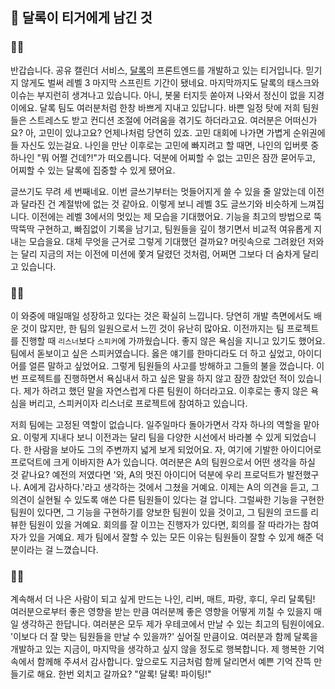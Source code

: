 ## 🌈 달록이 티거에게 남긴 것

### 🐯💬

반갑습니다. 공유 캘린더 서비스, [달록](https://github.com/woowacourse-teams/2022-dallog)의 프론트엔드를 개발하고 있는 티거입니다. 믿기지 않게도 벌써 레벨 3 마지막 스프린트 기간이 됐네요. 마지막까지도 달록의 태스크와 이슈는 부지런히 생겨나고 있습니다. 아니, 봇물 터지듯 쏟아져 나와서 정신이 없을 지경이에요. 달록 팀도 여러분처럼 한창 바쁘게 지내고 있답니다. 바쁜 일정 탓에 저희 팀원들은 스트레스도 받고 컨디션 조절에 어려움을 겪기도 하더라고요. 여러분은 어떠신가요? 아, 고민이 있냐고요? 언제나처럼 당연히 있죠. 고민 대회에 나가면 가볍게 순위권에 들 자신도 있는걸요. 나인을 만난 이후로는 고민에 빠지려고 할 때면, 나인의 입버릇 중 하나인 "뭐 어쩔 건데?!"가 떠오릅니다. 덕분에 어찌할 수 없는 고민은 잠깐 묻어두고, 어찌할 수 있는 달록에 집중할 수 있게 됐어요.

글쓰기도 무려 세 번째네요. 이번 글쓰기부터는 멋들어지게 쓸 수 있을 줄 알았는데 이전과 달라진 건 계절밖에 없는 것 같아요. 이렇게 보니 레벨 3도 글쓰기와 비슷하게 느껴집니다. 이전에는 레벨 3에서의 멋있는 제 모습을 기대했어요. 기능을 최고의 방법으로 뚝딱뚝딱 구현하고, 빠짐없이 기록을 남기고, 팀원들을 깊이 챙기면서 비교적 여유롭게 지내는 모습을요. 대체 무엇을 근거로 그렇게 기대했던 걸까요? 머릿속으로 그려왔던 저와는 달리 지금의 저는 이전에 미션에 쫓겨 달렸던 것처럼, 어쩌면 그보다 더 숨차게 달리고 있습니다.

### 🐯💬

이 와중에 매일매일 성장하고 있다는 것은 확실히 느낍니다. 당연히 개발 측면에서도 배운 것이 많지만, 한 팀의 일원으로서 느낀 것이 유난히 많아요. 이전까지는 팀 프로젝트를 진행할 때 `리스너`보다 `스피커`에 가까웠습니다. 좋지 않은 욕심을 지니고 있기도 했어요. 팀에서 돋보이고 싶은 스피커였습니다. 옳은 얘기를 한마디라도 더 하고 싶었고, 아이디어를 얼른 말하고 싶었어요. 그렇게 팀원들의 사고를 방해하고 그들의 불을 껐습니다. 이번 프로젝트를 진행하면서 욕심내서 하고 싶은 말을 하지 않고 잠깐 참았던 적이 있습니다. 제가 하려고 했던 말을 자연스럽게 다른 팀원이 하더라고요. 이후로는 좋지 않은 욕심을 버리고, 스피커이자 리스너로 프로젝트에 참여하고 있습니다.

저희 팀에는 고정된 역할이 없습니다. 일주일마다 돌아가면서 각자 하나의 역할을 맡아요. 이렇게 지내다 보니 이전과는 달리 팀을 다양한 시선에서 바라볼 수 있게 되었습니다. 한 사람을 보아도 그의 주변까지 넓게 보게 되었어요. 자, 여기에 기발한 아이디어로 프로덕트에 크게 이바지한 A가 있습니다. 여러분은 A의 팀원으로서 어떤 생각을 하실 것 같나요? 예전의 저였다면 '와, A의 멋진 아이디어 덕분에 우리 프로덕트가 발전했구나. A에게 감사하다.'라고 생각하는 것에서 그쳤을 거예요. 이제는 A의 의견을 듣고, 그 의견이 실현될 수 있도록 애쓴 다른 팀원들이 있다는 걸 압니다. 그럴싸한 기능을 구현한 팀원이 있다면, 그 기능을 구현하기를 양보한 팀원이 있을 것이고, 그 팀원의 코드를 리뷰한 팀원이 있을 거예요. 회의를 잘 이끄는 진행자가 있다면, 회의를 잘 따라가는 참여자가 있을 거예요. 제가 팀에서 잘할 수 있는 모든 이유는 팀원들이 잘할 수 있게 해준 덕분이라는 걸 느꼈습니다.

### 🐯🌈

계속해서 더 나은 사람이 되고 싶게 만드는 나인, 리버, 매트, 파랑, 후디, 우리 달록팀! 여러분으로부터 좋은 영향을 받는 만큼 여러분께 좋은 영향을 어떻게 끼칠 수 있을지 매일 생각하곤 한답니다. 여러분은 모두 제가 우테코에서 만날 수 있는 최고의 팀원이에요. '이보다 더 잘 맞는 팀원들을 만날 수 있을까?' 싶어질 만큼이요. 여러분과 함께 달록을 개발하고 있는 지금이, 마지막을 생각하고 싶지 않을 정도로 행복합니다. 제 행복한 기억 속에서 함께해 주셔서 감사합니다. 앞으로도 지금처럼 함께 달리면서 예쁜 기억 잔뜩 만들기로 해요. 한번 외치고 갈까요? "알록! 달록! 파이팅!"
